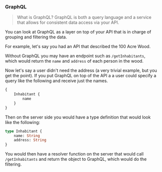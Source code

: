 ### GraphQL

> What is GraphQL?
GraphQL is both a query language and a service that allows for consistent data access via your API.

You can look at GraphQL as a layer on top of your API that is in charge of grouping and filtering the data.

For example, let's say you had an API that described the 100 Acre Wood.

Without GraphQL you may have an endpoint such as `/getInhabitants`, which would return the `name` and `address` of each
person in the wood.

Now let's say a user didn't need the address (a very trivial example, but you get the point). If you put GraphQL on top
of the API a a user could specify a query like the following and receive just the names.

```graphql
{
    Inhabitant {
        name
    }
}
```

Then on the server side you would have a type definition that would look like the following:
```graphql
type Inhabitant {
    name: String
    address: String
}
```

You would then have a resolver function on the server that would call `/getInhabitants` and return the object to
GraphQL, which would do the filtering.